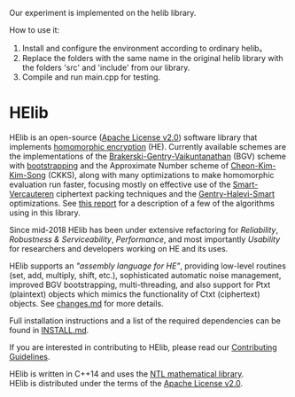 
Our experiment is implemented on the helib library.

How to use it:
1. Install and configure the environment according to ordinary helib。
2. Replace the folders with the same name in the original helib library with the folders 'src' and 'include' from our library.
3. Compile and run main.cpp for testing.




HElib
=====

HElib is an open-source ([Apache License v2.0][5]) software library that 
implements [homomorphic encryption][6] (HE). Currently available schemes 
are the implementations of the [Brakerski-Gentry-Vaikuntanathan][1] (BGV) 
scheme with [bootstrapping][8] and the Approximate Number scheme of 
[Cheon-Kim-Kim-Song][9] (CKKS), along with many optimizations to make 
homomorphic evaluation run faster, focusing mostly on effective use of 
the [Smart-Vercauteren][2] ciphertext packing techniques and
the [Gentry-Halevi-Smart][3] optimizations. See [this report][7] for a
description of a few of the algorithms using in this library. 

Since mid-2018 HElib has been under extensive refactoring for *Reliability*, 
*Robustness & Serviceability*, *Performance*, and most importantly *Usability* 
for researchers and developers working on HE and its uses.

HElib supports an *"assembly language for HE"*, providing low-level routines
(set, add, multiply, shift, etc.), sophisticated automatic noise management,
improved BGV bootstrapping, multi-threading, and also support for Ptxt (plaintext) 
objects which mimics the functionality of Ctxt (ciphertext) objects. 
See [changes.md](changes.md) for more details.

Full installation instructions and a list of the required dependencies can be found 
in [INSTALL.md](INSTALL.md).

If you are interested in contributing to HElib, please read our 
[Contributing Guidelines](CONTRIBUTING.md).

HElib is written in C++14 and uses the [NTL mathematical library][4].  
HElib is distributed under the terms of the [Apache License v2.0][5].  


  [1]: http://eprint.iacr.org/2011/277       "BGV12"
  [2]: http://eprint.iacr.org/2011/133       "SV11"
  [3]: http://eprint.iacr.org/2012/099       "GHS12"
  [4]: http://www.shoup.net/ntl/             "NTL"
  [5]: http://www.apache.org/licenses/LICENSE-2.0  "Apache-v2.0"
  [6]: http://en.wikipedia.org/wiki/Homomorphic_encryption "Homomorphic encryption"
  [7]: http://eprint.iacr.org/2014/106       "algorithms"
  [8]: http://eprint.iacr.org/2014/873       "bootstrapping"
  [9]: http://eprint.iacr.org/2016/421       "CKKS16"
  [10]: https://github.com/homenc/HElib      "GitHubPages"
